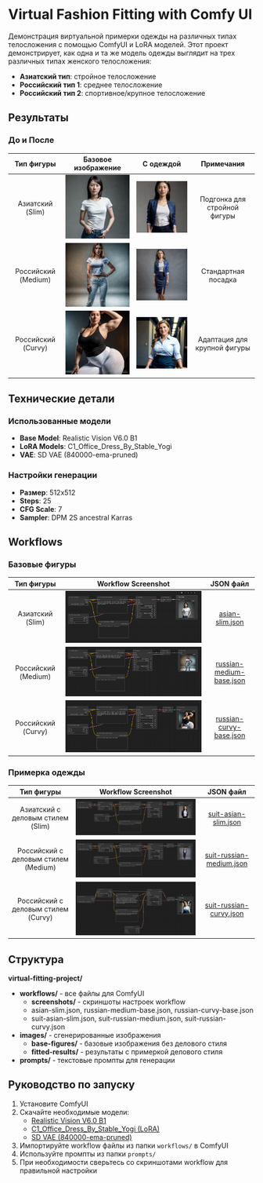 # Virtual Fashion Fitting with Comfy UI

Демонстрация виртуальной примерки одежды на различных типах телосложения с помощью ComfyUI и LoRA моделей.
Этот проект демонстрирует, как одна и та же модель одежды выглядит на трех различных типах женского телосложения:

- **Азиатский тип**: стройное телосложение
- **Российский тип 1**: среднее телосложение
- **Российский тип 2**: спортивное/крупное телосложение

## Результаты

### До и После
| Тип фигуры | Базовое изображение | С одеждой | Примечания |
|:----------:|:-------------------:|:---------:|:----------:|
| Азиатский (Slim) | <img src="images/base-figures/asian-slim-base.png" width="256"/> | <img src="images/fitted-results/suit-asian-slim.png" width="256"/> | Подгонка для стройной фигуры |
| Российский (Medium) | <img src="images/base-figures/russian-medium-base.png" width="256"/> | <img src="images/fitted-results/suit-russian-medium.png" width="256"/> | Стандартная посадка |
| Российский (Curvy) | <img src="images/base-figures/russian-curvy-base.png" width="256"/> | <img src="images/fitted-results/suit-russian-curvy.png" width="256"/> | Адаптация для крупной фигуры |


## Технические детали

### Использованные модели
- **Base Model**: Realistic Vision V6.0 B1
- **LoRA Models**: C1_Office_Dress_By_Stable_Yogi
- **VAE**: SD VAE (840000-ema-pruned)

### Настройки генерации
- **Размер**: 512x512
- **Steps**: 25
- **CFG Scale**: 7
- **Sampler**: DPM 2S ancestral Karras

## Workflows

### Базовые фигуры
| Тип фигуры | Workflow Screenshot | JSON файл |
|:----------:|:-------------------:|:---------:|
| Азиатский (Slim) | ![Workflow для азиатской фигуры](workflows/screenshots/asian-slim-base.png) | [asian-slim.json](workflows/asian-slim.json) |
| Российский (Medium) | ![Workflow для средней фигуры](workflows/screenshots/russian-medium-base.png) | [russian-medium-base.json](workflows/russian-medium-base.json) |
| Российский (Curvy) | ![Workflow для крупной фигуры](workflows/screenshots/russian-curvy-base.png) | [russian-curvy-base.json](workflows/russian-curvy-base.json) |

### Примерка одежды
| Тип фигуры | Workflow Screenshot | JSON файл |
|:----------:|:-------------------:|:---------:|
| Азиатский с деловым стилем (Slim) | ![Workflow примерки для азиатской фигуры](workflows/screenshots/suit-asian-slim.png) | [suit-asian-slim.json](workflows/suit-asian-slim.json) |
| Российский с деловым стилем (Medium) | ![Workflow примерки для средней фигуры](workflows/screenshots/suit-russian-medium.png) | [suit-russian-medium.json](workflows/suit-russian-medium.json) |
| Российский с деловым стилем (Curvy) | ![Workflow примерки для крупной фигуры](workflows/screenshots/suit-russian-curvy.png) | [suit-russian-curvy.json](workflows/suit-russian-curvy.json) |

## Структура

**virtual-fitting-project/**
- **workflows/** - все файлы для ComfyUI
  - **screenshots/** - скриншоты настроек workflow
  - asian-slim.json, russian-medium-base.json, russian-curvy-base.json
  - suit-asian-slim.json, suit-russian-medium.json, suit-russian-curvy.json
- **images/** - сгенерированные изображения
  - **base-figures/** - базовые изображения без делового стиля
  - **fitted-results/** - результаты с примеркой делового стиля
- **prompts/** - текстовые промпты для генерации

## Руководство по запуску

1. Установите ComfyUI
2. Скачайте необходимые модели:
   - [Realistic Vision V6.0 B1](https://civitai.com/models/4201/realistic-vision-v51)
   - [C1_Office_Dress_By_Stable_Yogi (LoRA)](https://civitai.com/models/285699/officedresscollectionbystableyogi)
   - [SD VAE (840000-ema-pruned)](https://huggingface.co/stabilityai/sd-vae-ft-mse-original/blob/main/vae-ft-mse-840000-ema-pruned.safetensors)
3. Импортируйте workflow файлы из папки `workflows/` в ComfyUI
4. Используйте промпты из папки `prompts/`
5. При необходимости сверьтесь со скриншотами workflow для правильной настройки
